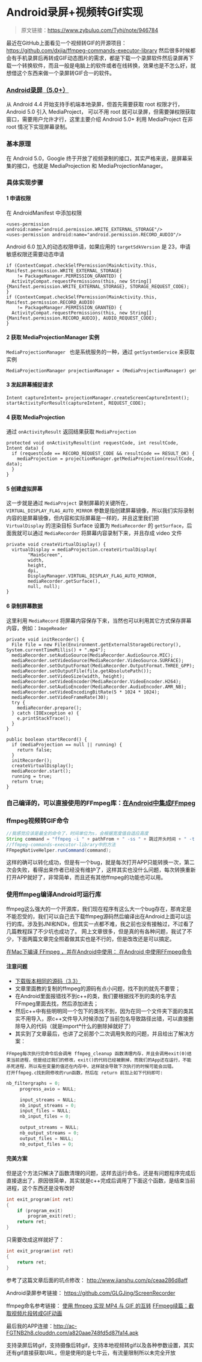 ﻿# Android录屏+视频转Gif实现

> 原文链接：https://www.zybuluo.com/Tyhj/note/946784

最近在GitHub上面看见一个视频转GIF的开源项目：https://github.com/dxjia/ffmpeg-commands-executor-library
然后很多时候都会有手机录屏后再转成GIF动态图片的需求，都是下载一个录屏软件然后录屏再下载一个转换软件，而且一般是电脑上的软件或者在线转换，效果也是不怎么好，就想借这个东西来做一个录屏转GIF合一的软件。

### [Android录屏（5.0+）](https://github.com/GLGJing/ScreenRecorder)
从 Android 4.4 开始支持手机端本地录屏，但首先需要获取 root 权限才行，Android 5.0 引入 MediaProject，
可以不用 root 就可以录屏，但需要弹权限获取窗口，需要用户允许才行，这里主要介绍 Android 5.0+ 利用
MediaProject 在非 root 情况下实现屏幕录制。

### 基本原理
在 Android 5.0，Google 终于开放了视频录制的接口，其实严格来说，是屏幕采集的接口，也就是 MediaProjection
和 MediaProjectionManager。 

### 具体实现步骤
#### 1 申请权限
在 AndroidManifest 中添加权限
```
<uses-permission android:name="android.permission.WRITE_EXTERNAL_STORAGE"/>
<uses-permission android:name="android.permission.RECORD_AUDIO"/>
```
Android 6.0 加入的动态权限申请，如果应用的 `targetSdkVersion` 是 23，申请敏感权限还需要动态申请
```
if (ContextCompat.checkSelfPermission(MainActivity.this, Manifest.permission.WRITE_EXTERNAL_STORAGE)
    != PackageManager.PERMISSION_GRANTED) {  
  ActivityCompat.requestPermissions(this, new String[] {Manifest.permission.WRITE_EXTERNAL_STORAGE}, STORAGE_REQUEST_CODE);
}
if (ContextCompat.checkSelfPermission(MainActivity.this, Manifest.permission.RECORD_AUDIO)
    != PackageManager.PERMISSION_GRANTED) {  
  ActivityCompat.requestPermissions(this, new String[] {Manifest.permission.RECORD_AUDIO}, AUDIO_REQUEST_CODE);
}
```
#### 2 获取 MediaProjectionManager 实例
`MediaProjectionManager ` 也是系统服务的一种，通过 `getSystemService` 来获取实例
```
MediaProjectionManager projectionManager = (MediaProjectionManager) getSystemService(MEDIA_PROJECTION_SERVICE);
```
#### 3 发起屏幕捕捉请求
```
Intent captureIntent= projectionManager.createScreenCaptureIntent(); 
startActivityForResult(captureIntent, REQUEST_CODE);
```
#### 4 获取 MediaProjection
 通过 `onActivityResult` 返回结果获取 `MediaProjection `
```
protected void onActivityResult(int requestCode, int resultCode, Intent data) {
  if (requestCode == RECORD_REQUEST_CODE && resultCode == RESULT_OK) {
    mediaProjection = projectionManager.getMediaProjection(resultCode, data);
  }
}
```
#### 5 创建虚拟屏幕
这一步就是通过 `MediaProject` 录制屏幕的关键所在，`VIRTUAL_DISPLAY_FLAG_AUTO_MIRROR` 参数是指创建屏幕镜像，所以我们实际录制内容的是屏幕镜像，但内容和实际屏幕是一样的，并且这里我们把 `VirtualDisplay` 的渲染目标 Surface 设置为 `MediaRecorder` 的 `getSurface`，后面我就可以通过 `MediaRecorder` 将屏幕内容录制下来，并且存成 video 文件

```
private void createVirtualDisplay() {
  virtualDisplay = mediaProjection.createVirtualDisplay(
        "MainScreen",
        width,
        height,
        dpi,
        DisplayManager.VIRTUAL_DISPLAY_FLAG_AUTO_MIRROR,
        mediaRecorder.getSurface(),
        null, null);
}
```
#### 6 录制屏幕数据
这里利用 `MediaRecord` 将屏幕内容保存下来，当然也可以利用其它方式保存屏幕内容，例如：`ImageReader`
```
private void initRecorder() {
  File file = new File(Environment.getExternalStorageDirectory(), System.currentTimeMillis() + ".mp4");
  mediaRecorder.setAudioSource(MediaRecorder.AudioSource.MIC);
  mediaRecorder.setVideoSource(MediaRecorder.VideoSource.SURFACE);
  mediaRecorder.setOutputFormat(MediaRecorder.OutputFormat.THREE_GPP);
  mediaRecorder.setOutputFile(file.getAbsolutePath());
  mediaRecorder.setVideoSize(width, height);
  mediaRecorder.setVideoEncoder(MediaRecorder.VideoEncoder.H264);
  mediaRecorder.setAudioEncoder(MediaRecorder.AudioEncoder.AMR_NB);
  mediaRecorder.setVideoEncodingBitRate(5 * 1024 * 1024);
  mediaRecorder.setVideoFrameRate(30);
  try {
    mediaRecorder.prepare();
  } catch (IOException e) {
    e.printStackTrace();
  }
}

public boolean startRecord() {
  if (mediaProjection == null || running) {
    return false;
  }
  initRecorder();
  createVirtualDisplay();
  mediaRecorder.start();
  running = true;
  return true;
}
```

### 自己编译的，可以直接使用的FFmpeg库：[在Android中集成FFmpeg](https://www.jianshu.com/p/a62b6520e0de)

### ffmpeg视频转GIF命令
```java
//我感觉应该是最全的命令了，时间单位为s，会根据宽度值自适应高度
String command = "ffmpeg -i " + pathFrom + " -ss " + 跳过开头时间 + " -t " + 转换的时间 + " -vf scale=" + gif宽度 + ":-1 -r " + gif帧率 + " " + pathTo;
//ffmpeg-commands-executor-library中的方法
FFmpegNativeHelper.runCommand(command);
```
这样的确可以转化成功，但是有一个bug，就是每次打开APP只能转换一次，第二次会失败，看得出来作者已经没有维护了，这样其实也没什么问题，每次转换重新打开APP就好了，非常简单，而且还有其他ffmpeg的功能也可以用。


### 使用ffmpeg编译Android可运行库
ffmpeg这么强大的一个开源库，我们现在程序有这么大一个bug存在，那肯定是不能忍受的，我们可以自己去下载ffmpeg源码然后编译出在Android上面可以运行的库。涉及到JNI和NDk，但其实一点都不难，我之前也没有接触过，不过看了几篇教程踩了不少坑也成功了。
网上文章很多，但是真的有各种问题，我试了不少，下面两篇文章完全照着做其实也是不行的，但是改改还是可以搞定。

[在Mac下编译 FFmpeg ，并在Android中使用：
](http://www.jianshu.com/p/c7bab9c020f0)[在Android 中使用FFmpeg命令](http://www.jianshu.com/p/a18fdae2fa7b)

#### 注意问题
* [下载版本相同的源码（3.3）](https://github.com/FFmpeg/FFmpeg/tree/release/3.3)
* 文章里面教的复制的ffmpeg的源码有点小问题，找不到的就先不要管；
* 在Android里面报错找不到c++的类，我们要根据找不到的类的名字去FFmpeg里面去找，然后添加进去；
* 然后c++中有些明明同一个包下的类找不到，因为在同一个文件夹下面的类其实不用导入，原c++文件导入时候添加了当前包名导致路径出错，可以直接删除导入的代码（就是import*什么的删除掉就好了）
* 其实到了文章最后，也讲了之前那个二次调用失败的问题，并且给出了解决方案：
```
FFmpeg每次执行完命令后会调用 ffmpeg_cleanup 函数清理内存，并且会调用exit(0)结束当前进程，但是经过我们的修改，exit()的代码已经被删掉，而我们的App还在运行，不能杀死进程，所以有些变量的值还在内存中，这样就会导致下次执行的时候可能会出错。
打开ffmpeg.c找到刚修改的run函数，然后在 return 前加上如下代码即可:
```
```c
nb_filtergraphs = 0;
     progress_avio = NULL;

     input_streams = NULL;
     nb_input_streams = 0;
     input_files = NULL;
     nb_input_files = 0;

     output_streams = NULL;
     nb_output_streams = 0;
     output_files = NULL;
     nb_output_files = 0;
```
#### 完美方案
但是这个方法只解决了函数清理的问题，这样去运行命名，还是有问题程序完成后直接退出了，原因很简单，其实就是c++完成后调用了下面这个函数，是结束当前进程，这个东西还是没有改好
```c
int exit_program(int ret)
{
    if (program_exit)
        program_exit(ret);
    return ret;
}
```
只需要改成这样就好了：
```c
int exit_program(int ret)
{
    return ret;
}
```
参考了这篇文章后面的坑点修改：
http://www.jianshu.com/p/ceaa286d8aff


Android录屏参考链接：
https://github.com/GLGJing/ScreenRecorder

ffmpeg命名参考链接：
[使用 ffmpeg 实现 MP4 与 GIF 的互转](http://note.rpsh.net/posts/2015/04/21/mac-osx-ffmpeg-mp4-gif-convert/)
[FFmpeg续篇：截取视频片段转成GIF动画](http://itindex.net/detail/53447-ffmpeg-%E8%A7%86%E9%A2%91-%E7%89%87%E6%AE%B5)


最后我的APP连接：http://ac-FGTNB2h8.clouddn.com/a820aae748fd5d87fa14.apk

支持录屏后转gif，支持摄像后转gif，支持本地视频转gif以及各种参数设置，其实还有gif直接获取URL，但是使用的是七牛云，有流量限制所以未完全开放

